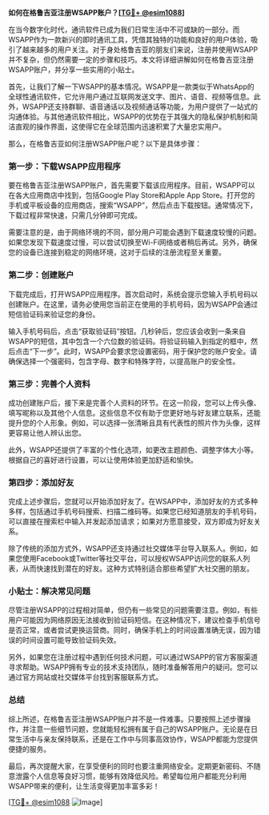 **如何在格鲁吉亚注册WSAPP账户？[[TG💪+ @esim1088](https://t.me/s/esim1088)]**

在当今数字化时代，通讯软件已成为我们日常生活中不可或缺的一部分。而WSAPP作为一款新兴的即时通讯工具，凭借其独特的功能和良好的用户体验，吸引了越来越多的用户关注。对于身处格鲁吉亚的朋友们来说，注册并使用WSAPP并不复杂，但仍然需要一定的步骤和技巧。本文将详细讲解如何在格鲁吉亚注册WSAPP账户，并分享一些实用的小贴士。

首先，让我们了解一下WSAPP的基本情况。WSAPP是一款类似于WhatsApp的全球性通讯软件，它允许用户通过互联网发送文字、图片、语音、视频等信息。此外，WSAPP还支持群聊、语音通话以及视频通话等功能，为用户提供了一站式的沟通体验。与其他通讯软件相比，WSAPP的优势在于其强大的隐私保护机制和简洁直观的操作界面，这使得它在全球范围内迅速积累了大量忠实用户。

那么，在格鲁吉亚如何注册WSAPP账户呢？以下是具体步骤：

### 第一步：下载WSAPP应用程序

要在格鲁吉亚注册WSAPP账户，首先需要下载该应用程序。目前，WSAPP可以在各大应用商店中找到，包括Google Play Store和Apple App Store。打开您的手机或平板设备的应用商店，搜索“WSAPP”，然后点击下载按钮。通常情况下，下载过程非常快速，只需几分钟即可完成。

需要注意的是，由于网络环境的不同，部分用户可能会遇到下载速度较慢的问题。如果您发现下载速度过慢，可以尝试切换至Wi-Fi网络或者稍后再试。另外，确保您的设备已连接到稳定的网络环境，这对于后续的注册流程至关重要。

### 第二步：创建账户

下载完成后，打开WSAPP应用程序。首次启动时，系统会提示您输入手机号码以创建账户。在这里，请务必使用您当前正在使用的手机号码，因为WSAPP会通过短信验证码来验证您的身份。

输入手机号码后，点击“获取验证码”按钮。几秒钟后，您应该会收到一条来自WSAPP的短信，其中包含一个六位数的验证码。将验证码输入到指定的框中，然后点击“下一步”。此时，WSAPP会要求您设置密码，用于保护您的账户安全。请确保选择一个强密码，包含字母、数字和特殊字符，以提高账户的安全性。

### 第三步：完善个人资料

成功创建账户后，接下来是完善个人资料的环节。在这一阶段，您可以上传头像、填写昵称以及其他个人信息。这些信息不仅有助于您更好地与好友建立联系，还能提升您的个人形象。例如，可以选择一张清晰且具有代表性的照片作为头像，这样更容易让他人辨认出您。

此外，WSAPP还提供了丰富的个性化选项，如更改主题颜色、调整字体大小等。根据自己的喜好进行设置，可以让使用体验更加舒适和愉快。

### 第四步：添加好友

完成上述步骤后，您就可以开始添加好友了。在WSAPP中，添加好友的方式多种多样，包括通过手机号码搜索、扫描二维码等。如果您已经知道朋友的手机号码，可以直接在搜索栏中输入并发起添加请求；如果对方愿意接受，双方即成为好友关系。

除了传统的添加方式外，WSAPP还支持通过社交媒体平台导入联系人。例如，如果您使用Facebook或Twitter等社交平台，可以授权WSAPP访问您的联系人列表，从而快速找到潜在的好友。这种方式特别适合那些希望扩大社交圈的朋友。

### 小贴士：解决常见问题

尽管注册WSAPP的过程相对简单，但仍有一些常见的问题需要注意。例如，有些用户可能因为网络原因无法接收到验证码短信。在这种情况下，建议检查手机信号是否正常，或者尝试更换运营商。同时，确保手机上的时间设置准确无误，因为错误的时间设置可能导致验证码失效。

另外，如果您在注册过程中遇到任何技术问题，可以通过WSAPP的官方客服渠道寻求帮助。WSAPP拥有专业的技术支持团队，随时准备解答用户的疑问。您可以通过官方网站或社交媒体平台找到客服联系方式。

### 总结

综上所述，在格鲁吉亚注册WSAPP账户并不是一件难事。只要按照上述步骤操作，并注意一些细节问题，您就能轻松拥有属于自己的WSAPP账户。无论是在日常生活中与亲友保持联系，还是在工作中与同事高效协作，WSAPP都能为您提供便捷的服务。

最后，再次提醒大家，在享受便利的同时也要注重网络安全。定期更新密码、不随意泄露个人信息等良好习惯，能够有效降低风险。希望每位用户都能充分利用WSAPP带来的便利，让生活变得更加丰富多彩！

[[TG💪+ @esim1088](https://t.me/s/esim1088) ![Image](https://i.postimg.cc/4NQfJmqS/Snipaste-2025-05-13-00-14-12.png)]